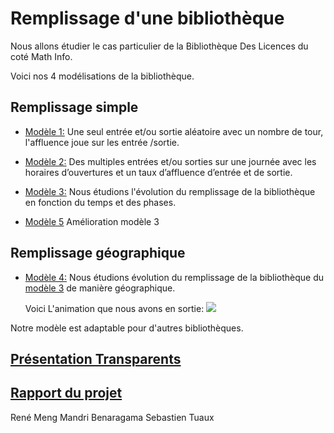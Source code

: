 # Remplissage d'une bibliothèque

Nous allons étudier le cas particulier de la Bibliothèque Des Licences du coté Math Info.

Voici nos 4 modélisations de la bibliothèque.

## Remplissage simple 
* [Modèle 1:](https://github.com/are2019-l0-a1a2/Remplissage-d-une-biblioth-que/blob/master/Mod%C3%A8le1.ipynb)
    Une seul entrée et/ou sortie aléatoire avec un nombre de tour, l'affluence joue sur les entrée /sortie.
    
* [Modèle 2:](https://github.com/are2019-l0-a1a2/Remplissage-d-une-biblioth-que/blob/master/Mod%C3%A8le2.ipynb)
    Des multiples entrées et/ou sorties sur une journée avec les horaires d’ouvertures et un taux d’affluence d’entrée et de sortie. 
    
* [Modèle 3:](https://github.com/are2019-l0-a1a2/Remplissage-d-une-biblioth-que/blob/master/Mod%C3%A8le3.ipynb)
    Nous étudions l'évolution du remplissage de la bibliothèque en fonction du temps et des phases.
* [Modèle 5](https://github.com/are2019-l0-a1a2/Remplissage_bibliotheque/blob/master/Mod%C3%A8le%205(Am%C3%A9lioration%20mod%C3%A8le%203).ipynb)
    Amélioration modèle 3
## Remplissage géographique
* [Modèle 4:](https://github.com/are2019-l0-a1a2/Remplissage-d-une-biblioth-que/blob/master/Mod%C3%A8le%204%20Animation.ipynb)
    Nous étudions évolution du remplissage de la bibliothèque du [modèle 3](https://github.com/are2019-l0-a1a2/Remplissage-d-une-biblioth-que/blob/master/Mod%C3%A8le3.ipynb) de manière géographique.
    
    Voici L'animation que nous avons en sortie:
![](https://github.com/are2019-l0-a1a2/Remplissage-d-une-biblioth-que/blob/master/moviemakeronline.com.190414-216bd46e-236a-4c3f-8995-246ac7d7d703.gif)


Notre modèle est adaptable pour d'autres bibliothèques.

## [Présentation Transparents](https://docs.google.com/presentation/d/14gsz5m5VDb4kkTZ778Nwgb0Scrl6cwofUTWyFTR4yaY/edit#slide=id.p)

## [Rapport du projet](https://docs.google.com/document/d/1j2_NXddb1iYsj1IUHfr4AO0gWIs-2UJiwAke-wSQo0s/edit?usp=drivesdk) 

René Meng
Mandri Benaragama
Sebastien Tuaux
